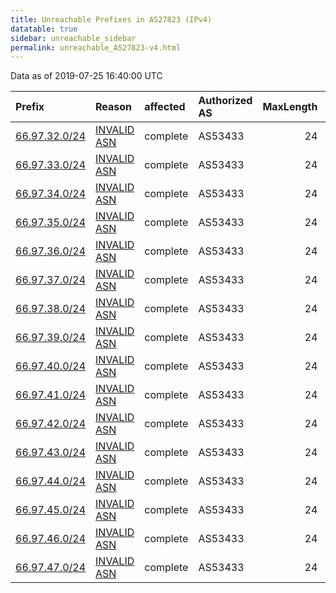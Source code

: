 ```yaml
---
title: Unreachable Prefixes in AS27823 (IPv4)
datatable: true
sidebar: unreachable_sidebar
permalink: unreachable_AS27823-v4.html
---
```


Data as of 2019-07-25 16:40:00 UTC


<div class="datatable-begin"></div>

| Prefix                                               | Reason                                                                                               | affected   | Authorized AS   |   MaxLength | Anchor                           |   unreachable /24s |
|:-----------------------------------------------------|:-----------------------------------------------------------------------------------------------------|:-----------|:----------------|------------:|:---------------------------------|-------------------:|
| [66.97.32.0/24](https://stat.ripe.net/66.97.32.0/24) | [INVALID ASN](https://rpki-validator.ripe.net/announcement-preview?asn=AS27823&prefix=66.97.32.0/24) | complete   | AS53433         |          24 | [ARIN](unreachable_ARIN-v4.html) |                  1 |
| [66.97.33.0/24](https://stat.ripe.net/66.97.33.0/24) | [INVALID ASN](https://rpki-validator.ripe.net/announcement-preview?asn=AS27823&prefix=66.97.33.0/24) | complete   | AS53433         |          24 | [ARIN](unreachable_ARIN-v4.html) |                  1 |
| [66.97.34.0/24](https://stat.ripe.net/66.97.34.0/24) | [INVALID ASN](https://rpki-validator.ripe.net/announcement-preview?asn=AS27823&prefix=66.97.34.0/24) | complete   | AS53433         |          24 | [ARIN](unreachable_ARIN-v4.html) |                  1 |
| [66.97.35.0/24](https://stat.ripe.net/66.97.35.0/24) | [INVALID ASN](https://rpki-validator.ripe.net/announcement-preview?asn=AS27823&prefix=66.97.35.0/24) | complete   | AS53433         |          24 | [ARIN](unreachable_ARIN-v4.html) |                  1 |
| [66.97.36.0/24](https://stat.ripe.net/66.97.36.0/24) | [INVALID ASN](https://rpki-validator.ripe.net/announcement-preview?asn=AS27823&prefix=66.97.36.0/24) | complete   | AS53433         |          24 | [ARIN](unreachable_ARIN-v4.html) |                  1 |
| [66.97.37.0/24](https://stat.ripe.net/66.97.37.0/24) | [INVALID ASN](https://rpki-validator.ripe.net/announcement-preview?asn=AS27823&prefix=66.97.37.0/24) | complete   | AS53433         |          24 | [ARIN](unreachable_ARIN-v4.html) |                  1 |
| [66.97.38.0/24](https://stat.ripe.net/66.97.38.0/24) | [INVALID ASN](https://rpki-validator.ripe.net/announcement-preview?asn=AS27823&prefix=66.97.38.0/24) | complete   | AS53433         |          24 | [ARIN](unreachable_ARIN-v4.html) |                  1 |
| [66.97.39.0/24](https://stat.ripe.net/66.97.39.0/24) | [INVALID ASN](https://rpki-validator.ripe.net/announcement-preview?asn=AS27823&prefix=66.97.39.0/24) | complete   | AS53433         |          24 | [ARIN](unreachable_ARIN-v4.html) |                  1 |
| [66.97.40.0/24](https://stat.ripe.net/66.97.40.0/24) | [INVALID ASN](https://rpki-validator.ripe.net/announcement-preview?asn=AS27823&prefix=66.97.40.0/24) | complete   | AS53433         |          24 | [ARIN](unreachable_ARIN-v4.html) |                  1 |
| [66.97.41.0/24](https://stat.ripe.net/66.97.41.0/24) | [INVALID ASN](https://rpki-validator.ripe.net/announcement-preview?asn=AS27823&prefix=66.97.41.0/24) | complete   | AS53433         |          24 | [ARIN](unreachable_ARIN-v4.html) |                  1 |
| [66.97.42.0/24](https://stat.ripe.net/66.97.42.0/24) | [INVALID ASN](https://rpki-validator.ripe.net/announcement-preview?asn=AS27823&prefix=66.97.42.0/24) | complete   | AS53433         |          24 | [ARIN](unreachable_ARIN-v4.html) |                  1 |
| [66.97.43.0/24](https://stat.ripe.net/66.97.43.0/24) | [INVALID ASN](https://rpki-validator.ripe.net/announcement-preview?asn=AS27823&prefix=66.97.43.0/24) | complete   | AS53433         |          24 | [ARIN](unreachable_ARIN-v4.html) |                  1 |
| [66.97.44.0/24](https://stat.ripe.net/66.97.44.0/24) | [INVALID ASN](https://rpki-validator.ripe.net/announcement-preview?asn=AS27823&prefix=66.97.44.0/24) | complete   | AS53433         |          24 | [ARIN](unreachable_ARIN-v4.html) |                  1 |
| [66.97.45.0/24](https://stat.ripe.net/66.97.45.0/24) | [INVALID ASN](https://rpki-validator.ripe.net/announcement-preview?asn=AS27823&prefix=66.97.45.0/24) | complete   | AS53433         |          24 | [ARIN](unreachable_ARIN-v4.html) |                  1 |
| [66.97.46.0/24](https://stat.ripe.net/66.97.46.0/24) | [INVALID ASN](https://rpki-validator.ripe.net/announcement-preview?asn=AS27823&prefix=66.97.46.0/24) | complete   | AS53433         |          24 | [ARIN](unreachable_ARIN-v4.html) |                  1 |
| [66.97.47.0/24](https://stat.ripe.net/66.97.47.0/24) | [INVALID ASN](https://rpki-validator.ripe.net/announcement-preview?asn=AS27823&prefix=66.97.47.0/24) | complete   | AS53433         |          24 | [ARIN](unreachable_ARIN-v4.html) |                  1 |

<div class="datatable-end"></div>